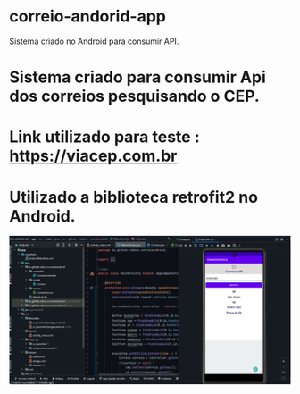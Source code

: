 # correio-andorid-app
Sistema criado no Android para consumir API.

# Sistema criado para consumir Api dos correios pesquisando o CEP.
# Link utilizado para teste : https://viacep.com.br
# Utilizado a biblioteca retrofit2 no Android.

![](imagem.png)
